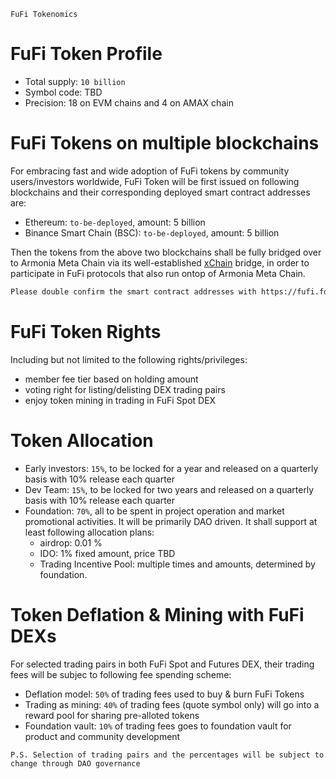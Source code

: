 `FuFi Tokenomics`

# FuFi Token Profile

- Total supply: `10 billion`
- Symbol code: TBD
- Precision: 18 on EVM chains and 4 on AMAX chain

# FuFi Tokens on multiple blockchains

For embracing fast and wide adoption of FuFi tokens by community users/investors worldwide, FuFi Token will be first issued on following blockchains and their corresponding deployed smart contract addresses are:
- Ethereum: `to-be-deployed`, amount: 5 billion
- Binance Smart Chain (BSC): `to-be-deployed`, amount: 5 billion

Then the tokens from the above two blockchains shall be fully bridged over to Armonia Meta Chain via its well-established [xChain](https://xchain.pro) bridge, in order to participate in FuFi protocols that also run ontop of Armonia Meta Chain.

```html
Please double confirm the smart contract addresses with https://fufi.foundation for absolute accuracy!
```

# FuFi Token Rights

Including but not limited to the following rights/privileges:

- member fee tier based on holding amount
- voting right for listing/delisting DEX trading pairs
- enjoy token mining in trading in FuFi Spot DEX

# Token Allocation
- Early investors: `15%`, to be locked for a year and released on a quarterly basis with 10% release each quarter
- Dev Team: `15%`, to be locked for two years and released on a quarterly basis with 10% release each quarter
- Foundation: `70%`, all to be spent in project operation and market promotional activities. It will be primarily DAO driven. It shall support at least following allocation plans:
  - airdrop: 0.01 % 
  - IDO: 1% fixed amount, price TBD
  - Trading Incentive Pool: multiple times and amounts, determined by foundation.

# Token Deflation & Mining with FuFi DEXs

For selected trading pairs in both FuFi Spot and Futures DEX, their trading fees will be subjec to following fee spending scheme:

- Deflation model: `50%` of trading fees used to buy & burn FuFi Tokens
- Trading as mining: `40%` of trading fees (quote symbol only) will go into a reward pool for sharing pre-alloted tokens
- Foundation vault: `10%` of trading fees goes to foundation vault for product and community development

```
P.S. Selection of trading pairs and the percentages will be subject to change through DAO governance
```
